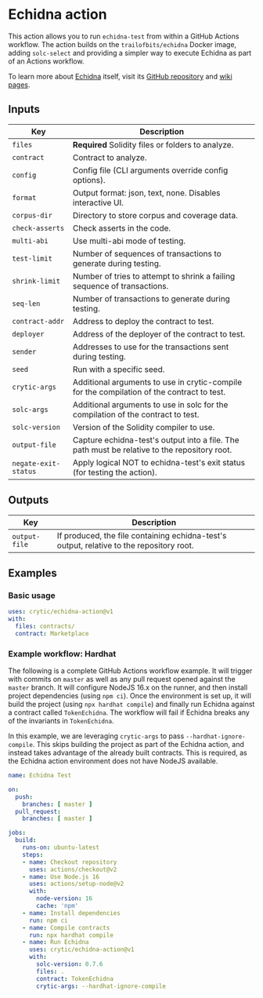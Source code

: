 # Echidna action

This action allows you to run `echidna-test` from within a GitHub Actions
workflow. The action builds on the `trailofbits/echidna` Docker image, adding
`solc-select` and providing a simpler way to execute Echidna as part of an
Actions workflow.

To learn more about [Echidna](https://github.com/crytic/echidna) itself, visit
its [GitHub repository](https://github.com/crytic/echidna) and [wiki
pages](https://github.com/crytic/echidna/wiki).

## Inputs

| Key                  | Description
|----------------------|------------
| `files`              | **Required** Solidity files or folders to analyze.
| `contract`           | Contract to analyze.
| `config`             | Config file (CLI arguments override config options).
| `format`             | Output format: json, text, none. Disables interactive UI.
| `corpus-dir`         | Directory to store corpus and coverage data.
| `check-asserts`      | Check asserts in the code.
| `multi-abi`          | Use multi-abi mode of testing.
| `test-limit`         | Number of sequences of transactions to generate during testing.
| `shrink-limit`       | Number of tries to attempt to shrink a failing sequence of transactions.
| `seq-len`            | Number of transactions to generate during testing.
| `contract-addr`      | Address to deploy the contract to test.
| `deployer`           | Address of the deployer of the contract to test.
| `sender`             | Addresses to use for the transactions sent during testing.
| `seed`               | Run with a specific seed.
| `crytic-args`        | Additional arguments to use in crytic-compile for the compilation of the contract to test.
| `solc-args`          | Additional arguments to use in solc for the compilation of the contract to test.
| `solc-version`       | Version of the Solidity compiler to use.
| `output-file`        | Capture echidna-test's output into a file. The path must be relative to the repository root.
| `negate-exit-status` | Apply logical NOT to echidna-test's exit status (for testing the action).

## Outputs

| Key           | Description
|---------------|------------
| `output-file` | If produced, the file containing echidna-test's output, relative to the repository root.

## Examples

### Basic usage

```yaml
uses: crytic/echidna-action@v1
with:
  files: contracts/
  contract: Marketplace
```

### Example workflow: Hardhat

The following is a complete GitHub Actions workflow example. It will trigger
with commits on `master` as well as any pull request opened against the `master`
branch. It will configure NodeJS 16.x on the runner, and then install project
dependencies (using `npm ci`). Once the environment is set up, it will build the
project (using `npx hardhat compile`) and finally run Echidna against a contract
called `TokenEchidna`. The workflow will fail if Echidna breaks any of the
invariants in `TokenEchidna`.

In this example, we are leveraging `crytic-args` to pass
`--hardhat-ignore-compile`. This skips building the project as part of the
Echidna action, and instead takes advantage of the already built contracts. This
is required, as the Echidna action environment does not have NodeJS available.

```yaml
name: Echidna Test

on:
  push:
    branches: [ master ]
  pull_request:
    branches: [ master ]

jobs:
  build:
    runs-on: ubuntu-latest
    steps:
    - name: Checkout repository
      uses: actions/checkout@v2
    - name: Use Node.js 16
      uses: actions/setup-node@v2
      with:
        node-version: 16
        cache: 'npm'
    - name: Install dependencies
      run: npm ci
    - name: Compile contracts
      run: npx hardhat compile
    - name: Run Echidna
      uses: crytic/echidna-action@v1
      with:
        solc-version: 0.7.6
        files: .
        contract: TokenEchidna
        crytic-args: --hardhat-ignore-compile
```
